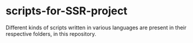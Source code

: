 # scripts-for-SSR-project
Different kinds of scripts written in  various languages are present in their respective folders, in this repository. 




